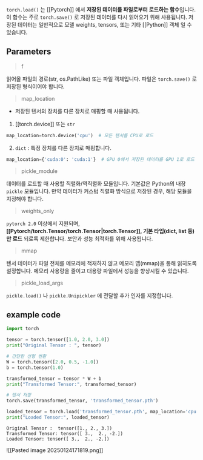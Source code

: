 
`torch.load()` 는 [[Pytorch]] 에서 **저장된 데이터를 파일로부터 로드하는 함수**입니다. 이 함수는 주로 `torch.save()` 로 저장된 데이터를 다시 읽어오기 위해 사용됩니다. 저장된 데이터는 일반적으로 모델 weights, tensors, 또는 기타 [[Python]] 객체 일 수 있습니다.

## Parameters

> f 

읽어올 파일의 경로(str, os.PathLike) 또는 파일 객체입니다.
파일은 `torch.save()` 로 저장된 형식이어야 합니다.

> map_location

- 저장된 텐서의 장치를 다른 장치로 매핑할 때 사용됩니다.

1. [[torch.device]] 또는 `str`

```python
map_location=torch.device('cpu')  # 모든 텐서를 CPU로 로드
```

2. `dict` : 특정 장치를 다른 장치로 매핑합니다.

```python
map_location={'cuda:0': 'cuda:1'}  # GPU 0에서 저장된 데이터를 GPU 1로 로드
```

> pickle_module

데이터를 로드할 때 사용할  직렬화/역직렬화 모듈입니다.
기본값은 Python의 내장 `pickle` 모듈입니다.
만약 데이터가 커스텀 직렬화 방식으로 저장된 경우, 해당 모듈을 지정해야 합니다.

> weights_only

`pytorch 2.0` 이상에서 지원되며, **[[Pytorch/torch.Tensor/torch.Tensor|torch.Tensor]], 기본 타입(dict, list 등) 만 로드** 되로록 제한합니다.
보안과 성능 최적화를 위해 사용됩니다.

> mmap

텐서 데이터가 파일 전체를 메모리에 적재하지 않고 메모리 맵(mmap)을 통해 읽히도록 설정합니다.
메모리 사용량을 줄이고 대용량 파일에서 성능을 향상시킬 수 있습니다.

> pickle_load_args

`pickle.load()` 나 `pickle.Unipickler` 에 전달할 추가 인자를 지정합니다.


## example code

```python
import torch

tensor = torch.tensor([1.0, 2.0, 3.0])
print("Original Tensor : ", tensor)

# 간단한 선형 변환
W = torch.tensor([2.0, 0.5, -1.0])
b = torch.tensor(1.0)

transformed_tensor = tensor * W + b
print("Transformed Tensor:", transformed_tensor)

# 텐서 저장
torch.save(transformed_tensor, 'transformed_tensor.pth')

loaded_tensor = torch.load('transformed_tensor.pth', map_location='cpu')
print("Loaded Tensor:", loaded_tensor)
```

```
Original Tensor :  tensor([1., 2., 3.])
Transformed Tensor: tensor([ 3.,  2., -2.])
Loaded Tensor: tensor([ 3.,  2., -2.])
```

![[Pasted image 20250124171819.png]]

